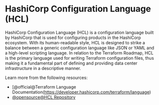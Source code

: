 # HashiCorp Configuration Language (HCL)

HashiCorp Configuration Language (HCL) is a configuration language built by HashiCorp that is used for configuring products in the HashiCorp ecosystem. With its human-readable style, HCL is designed to strike a balance between a generic configuration language like JSON or YAML and a high-level scripting language. In relation to the Terraform Roadmap, HCL is the primary language used for writing Terraform configuration files, thus making it a fundamental part of defining and providing data center infrastructure in a descriptive manner.

Learn more from the following resources:

- [@official@Terraform Language Documentation(https://developer.hashicorp.com/terraform/language)
- [@opensource@HCL Repository](https://github.com/hashicorp/hcl)